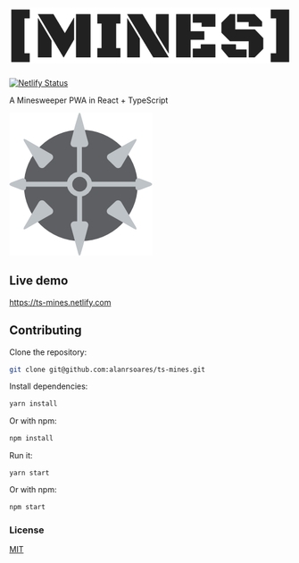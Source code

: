 # ![mines logo](/public/mines-brand.png)

[![Netlify Status](https://api.netlify.com/api/v1/badges/11660de5-a44d-4931-9a02-062585be2288/deploy-status)](https://app.netlify.com/sites/ts-mines/deploys)

A Minesweeper PWA in React + TypeScript

![mines](/public/logo192.png)

## Live demo

https://ts-mines.netlify.com

## Contributing

Clone the repository:

```bash
git clone git@github.com:alanrsoares/ts-mines.git
```

Install dependencies:

```bash
yarn install
```

Or with npm:

```bash
npm install
```

Run it:

```
yarn start
```

Or with npm:

```bash
npm start
```

### License

[MIT](/LICENSE)
